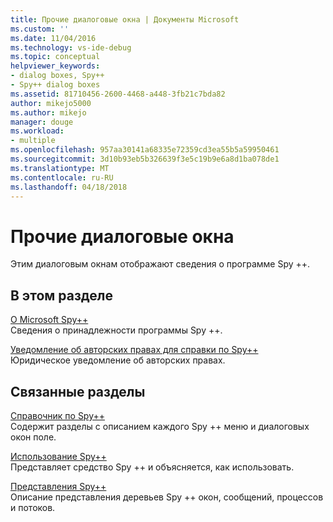 ```yaml
---
title: Прочие диалоговые окна | Документы Microsoft
ms.custom: ''
ms.date: 11/04/2016
ms.technology: vs-ide-debug
ms.topic: conceptual
helpviewer_keywords:
- dialog boxes, Spy++
- Spy++ dialog boxes
ms.assetid: 81710456-2600-4468-a448-3fb21c7bda82
author: mikejo5000
ms.author: mikejo
manager: douge
ms.workload:
- multiple
ms.openlocfilehash: 957aa30141a68335e72359cd3ea55b5a59950461
ms.sourcegitcommit: 3d10b93eb5b326639f3e5c19b9e6a8d1ba078de1
ms.translationtype: MT
ms.contentlocale: ru-RU
ms.lasthandoff: 04/18/2018
---
```

# <a name="other-dialog-boxes"></a>Прочие диалоговые окна
Этим диалоговым окнам отображают сведения о программе Spy ++.  
  
## <a name="in-this-section"></a>В этом разделе  
 [О Microsoft Spy++](../debugger/about-microsoft-spy-increment.md)  
 Сведения о принадлежности программы Spy ++.  
  
 [Уведомление об авторских правах для справки по Spy++](../debugger/copyright-notice-for-spy-increment-help.md)  
 Юридическое уведомление об авторских правах.  
  
## <a name="related-sections"></a>Связанные разделы  
 [Справочник по Spy++](../debugger/spy-increment-reference.md)  
 Содержит разделы с описанием каждого Spy ++ меню и диалоговых окон поле.  
  
 [Использование Spy++](../debugger/using-spy-increment.md)  
 Представляет средство Spy ++ и объясняется, как использовать.  
  
 [Представления Spy++](../debugger/spy-increment-views.md)  
 Описание представления деревьев Spy ++ окон, сообщений, процессов и потоков.